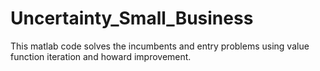 # Uncertainty_Small_Business
This matlab code solves the incumbents and entry problems using value function iteration and howard improvement.
